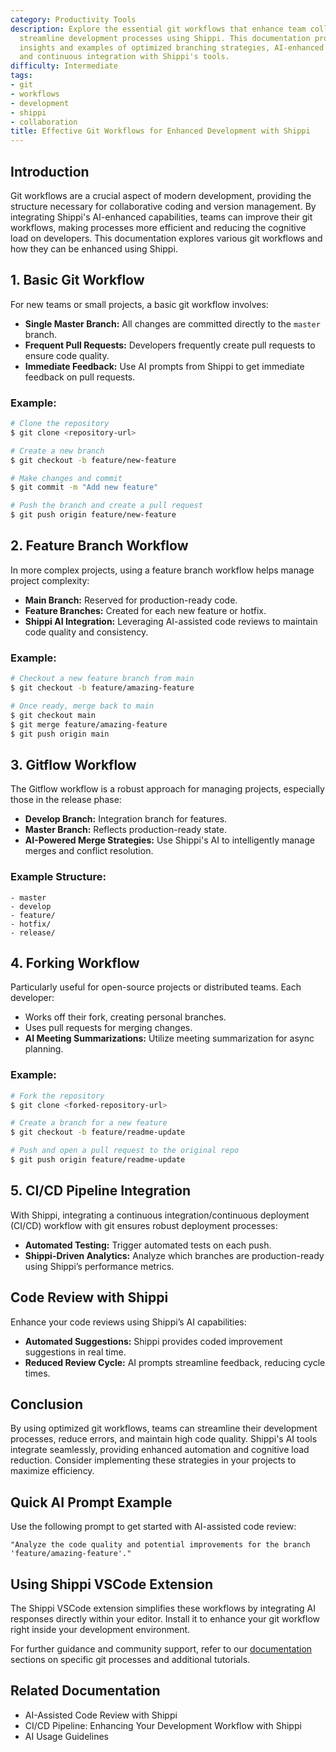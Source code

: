 ```yaml
---
category: Productivity Tools
description: Explore the essential git workflows that enhance team collaboration and
  streamline development processes using Shippi. This documentation provides practical
  insights and examples of optimized branching strategies, AI-enhanced merge management,
  and continuous integration with Shippi's tools.
difficulty: Intermediate
tags:
- git
- workflows
- development
- shippi
- collaboration
title: Effective Git Workflows for Enhanced Development with Shippi
---
```


## Introduction

Git workflows are a crucial aspect of modern development, providing the structure necessary for collaborative coding and version management. By integrating Shippi's AI-enhanced capabilities, teams can improve their git workflows, making processes more efficient and reducing the cognitive load on developers. This documentation explores various git workflows and how they can be enhanced using Shippi.

## 1. Basic Git Workflow

For new teams or small projects, a basic git workflow involves:
- **Single Master Branch:** All changes are committed directly to the `master` branch.
- **Frequent Pull Requests:** Developers frequently create pull requests to ensure code quality.
- **Immediate Feedback:** Use AI prompts from Shippi to get immediate feedback on pull requests.

### Example:

```bash
# Clone the repository
$ git clone <repository-url>

# Create a new branch
$ git checkout -b feature/new-feature

# Make changes and commit
$ git commit -m "Add new feature"

# Push the branch and create a pull request
$ git push origin feature/new-feature
```

## 2. Feature Branch Workflow

In more complex projects, using a feature branch workflow helps manage project complexity:
- **Main Branch:** Reserved for production-ready code.
- **Feature Branches:** Created for each new feature or hotfix.
- **Shippi AI Integration:** Leveraging AI-assisted code reviews to maintain code quality and consistency.

### Example:
```bash
# Checkout a new feature branch from main
$ git checkout -b feature/amazing-feature

# Once ready, merge back to main
$ git checkout main
$ git merge feature/amazing-feature
$ git push origin main
```

## 3. Gitflow Workflow

The Gitflow workflow is a robust approach for managing projects, especially those in the release phase:
- **Develop Branch:** Integration branch for features.
- **Master Branch:** Reflects production-ready state.
- **AI-Powered Merge Strategies:** Use Shippi's AI to intelligently manage merges and conflict resolution.

### Example Structure:
```
- master
- develop
- feature/
- hotfix/
- release/
```

## 4. Forking Workflow

Particularly useful for open-source projects or distributed teams. Each developer:
- Works off their fork, creating personal branches.
- Uses pull requests for merging changes.
- **AI Meeting Summarizations:** Utilize meeting summarization for async planning.

### Example:
```bash
# Fork the repository
$ git clone <forked-repository-url>

# Create a branch for a new feature
$ git checkout -b feature/readme-update

# Push and open a pull request to the original repo
$ git push origin feature/readme-update
```

## 5. CI/CD Pipeline Integration

With Shippi, integrating a continuous integration/continuous deployment (CI/CD) workflow with git ensures robust deployment processes:
- **Automated Testing:** Trigger automated tests on each push.
- **Shippi-Driven Analytics:** Analyze which branches are production-ready using Shippi’s performance metrics.

## Code Review with Shippi

Enhance your code reviews using Shippi’s AI capabilities:
- **Automated Suggestions:** Shippi provides coded improvement suggestions in real time.
- **Reduced Review Cycle:** AI prompts streamline feedback, reducing cycle times.

## Conclusion

By using optimized git workflows, teams can streamline their development processes, reduce errors, and maintain high code quality. Shippi's AI tools integrate seamlessly, providing enhanced automation and cognitive load reduction. Consider implementing these strategies in your projects to maximize efficiency.

## Quick AI Prompt Example

Use the following prompt to get started with AI-assisted code review:

```
"Analyze the code quality and potential improvements for the branch 'feature/amazing-feature'."
```

## Using Shippi VSCode Extension

The Shippi VSCode extension simplifies these workflows by integrating AI responses directly within your editor. Install it to enhance your git workflow right inside your development environment.

For further guidance and community support, refer to our [documentation](#related-docs) sections on specific git processes and additional tutorials.

## Related Documentation
- AI-Assisted Code Review with Shippi
- CI/CD Pipeline: Enhancing Your Development Workflow with Shippi
- AI Usage Guidelines
